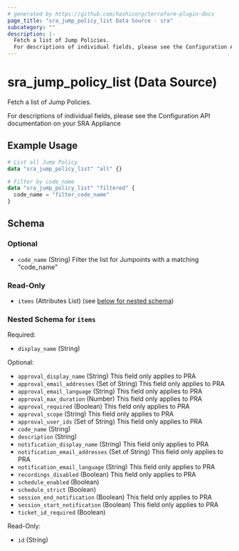 ```yaml
---
# generated by https://github.com/hashicorp/terraform-plugin-docs
page_title: "sra_jump_policy_list Data Source - sra"
subcategory: ""
description: |-
  Fetch a list of Jump Policies.
  For descriptions of individual fields, please see the Configuration API documentation on your SRA Appliance
---
```


# sra_jump_policy_list (Data Source)

Fetch a list of Jump Policies.

For descriptions of individual fields, please see the Configuration API documentation on your SRA Appliance

## Example Usage

```terraform
# List all Jump Policy
data "sra_jump_policy_list" "all" {}

# Filter by code_name
data "sra_jump_policy_list" "filtered" {
  code_name = "filter_code_name"
}
```

<!-- schema generated by tfplugindocs -->
## Schema

### Optional

- `code_name` (String) Filter the list for Jumpoints with a matching "code_name"

### Read-Only

- `items` (Attributes List) (see [below for nested schema](#nestedatt--items))

<a id="nestedatt--items"></a>
### Nested Schema for `items`

Required:

- `display_name` (String)

Optional:

- `approval_display_name` (String) This field only applies to PRA
- `approval_email_addresses` (Set of String) This field only applies to PRA
- `approval_email_language` (String) This field only applies to PRA
- `approval_max_duration` (Number) This field only applies to PRA
- `approval_required` (Boolean) This field only applies to PRA
- `approval_scope` (String) This field only applies to PRA
- `approval_user_ids` (Set of String) This field only applies to PRA
- `code_name` (String)
- `description` (String)
- `notification_display_name` (String) This field only applies to PRA
- `notification_email_addresses` (Set of String) This field only applies to PRA
- `notification_email_language` (String) This field only applies to PRA
- `recordings_disabled` (Boolean) This field only applies to PRA
- `schedule_enabled` (Boolean)
- `schedule_strict` (Boolean)
- `session_end_notification` (Boolean) This field only applies to PRA
- `session_start_notification` (Boolean) This field only applies to PRA
- `ticket_id_required` (Boolean)

Read-Only:

- `id` (String)


